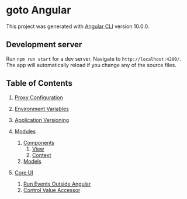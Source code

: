 # goto Angular

This project was generated with [Angular CLI](https://github.com/angular/angular-cli) version 10.0.0.

## Development server

Run `npm run start` for a dev server. Navigate to `http://localhost:4200/`. The app will automatically reload if you change any of the source files.

## Table of Contents

1. [Proxy Configuration](https://github.com/tibor-mirnic/goto-angular/blob/master/scripts/proxy/README.md)

2. [Environment Variables](https://github.com/tibor-mirnic/goto-angular/blob/master/scripts/environment/README.md)

3. [Application Versioning](https://github.com/tibor-mirnic/goto-angular/blob/master/scripts/versioning/README.md)

4. [Modules](https://github.com/tibor-mirnic/goto-angular/blob/master/src/app/modules/README.md)
    1. [Components](https://github.com/tibor-mirnic/goto-angular/blob/master/src/app/modules/feature-module/components/README.md)
        1. [View](https://github.com/tibor-mirnic/goto-angular/blob/master/src/app/modules/feature-module/components/fm-complex/README.md)
        2. [Context](https://github.com/tibor-mirnic/goto-angular/blob/master/src/app/modules/feature-module/components/fm-parent/README.md)
    1. [Models](https://github.com/tibor-mirnic/goto-angular/blob/master/src/app/modules/feature-module/models/README.md)

5. [Core UI](https://github.com/tibor-mirnic/goto-angular/blob/master/src/app/modules/core-ui/README.md)
    1. [Run Events Outside Angular](https://github.com/tibor-mirnic/goto-angular/blob/master/src/app/modules/core-ui/directives/README.md)
    2. [Control Value Accessor](https://github.com/tibor-mirnic/goto-angular/blob/master/src/app/modules/core-ui/components/forms/cui-text-box/README.md)
